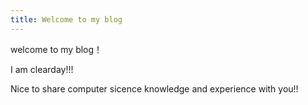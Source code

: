 ```yaml
---
title: Welcome to my blog
---
```

welcome to my blog！

I am clearday!!!

Nice to share computer sicence knowledge and experience with you!!

